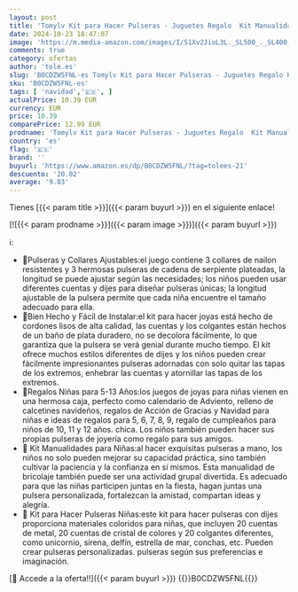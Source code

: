 ```yaml
---
layout: post
title: 'Tomylv Kit para Hacer Pulseras - Juguetes Regalo  Kit Manualidades para Niñas 5-13 Años  Fabricación Joyas para Navidad'
date: 2024-10-23 18:47:07
image: 'https://m.media-amazon.com/images/I/51Xv2JioL3L._SL500_._SL400_.jpg'
comments: true
category: ofertas
author: 'tole.es'
slug: 'B0CDZW5FNL-es Tomylv Kit para Hacer Pulseras - Juguetes Regalo Kit...'
sku: 'B0CDZW5FNL-es'
tags: [ 'navidad','🇪🇸', ]
actualPrice: 10.39 EUR
currency: EUR
price: 10.39
comparePrice: 12.99 EUR
prodname: 'Tomylv Kit para Hacer Pulseras - Juguetes Regalo  Kit Manualidades para Niñas 5-13 Años  Fabricación Joyas para Navidad'
country: 'es'
flag: '🇪🇸'
brand: ''
buyurl: 'https://www.amazon.es/dp/B0CDZW5FNL/?tag=tolees-21'
descuento: '20.02'
average: '9.83'
---
```


Tienes [{{< param title >}}]({{< param buyurl >}}) en el siguiente enlace!

[![{{< param prodname >}}]({{< param image >}})]({{< param buyurl >}})

ℹ️:

- 🌈Pulseras y Collares Ajustables:el juego contiene 3 collares de nailon resistentes y 3 hermosas pulseras de cadena de serpiente plateadas, la longitud se puede ajustar según las necesidades; los niños pueden usar diferentes cuentas y dijes para diseñar pulseras únicas; la longitud ajustable de la pulsera permite que cada niña encuentre el tamaño adecuado para ella.
- 🐳Bien Hecho y Fácil de Instalar:el kit para hacer joyas está hecho de cordones lisos de alta calidad, las cuentas y los colgantes están hechos de un baño de plata duradero, no se decolora fácilmente, lo que garantiza que la pulsera se verá genial durante mucho tiempo. El kit ofrece muchos estilos diferentes de dijes y los niños pueden crear fácilmente impresionantes pulseras adornadas con solo quitar las tapas de los extremos, enhebrar las cuentas y atornillar las tapas de los extremos.
- 🎉Regalos Niñas para 5-13 Años:los juegos de joyas para niñas vienen en una hermosa caja, perfecto como calendario de Adviento, relleno de calcetines navideños, regalos de Acción de Gracias y Navidad para niñas e ideas de regalos para 5, 6, 7, 8, 9, regalo de cumpleaños para niños de 10, 11 y 12 años. chica. Los niños también pueden hacer sus propias pulseras de joyería como regalo para sus amigos.
- 🏰 Kit Manualidades para Niñas:al hacer exquisitas pulseras a mano, los niños no solo pueden mejorar su capacidad práctica, sino también cultivar la paciencia y la confianza en sí mismos. Esta manualidad de bricolaje también puede ser una actividad grupal divertida. Es adecuado para que las niñas participen juntas en la fiesta, hagan juntas una pulsera personalizada, fortalezcan la amistad, compartan ideas y alegría.
- 🦄 Kit para Hacer Pulseras Niñas:este kit para hacer pulseras con dijes proporciona materiales coloridos para niñas, que incluyen 20 cuentas de metal, 20 cuentas de cristal de colores y 20 colgantes diferentes, como unicornio, sirena, delfín, estrella de mar, conchas, etc. Pueden crear pulseras personalizadas. pulseras según sus preferencias e imaginación.

[🛒 Accede a la oferta!!]({{< param buyurl >}})
{{<world>}}B0CDZW5FNL{{</world>}}
